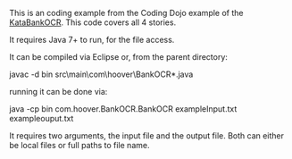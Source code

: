 This is an coding example from the Coding Dojo example of the [KataBankOCR](http://codingdojo.org/cgi-bin/index.pl?KataBankOCR).  This code covers all 4 stories.

It requires Java 7+ to run, for the file access.

It can be compiled via Eclipse or, from the parent directory:

javac -d bin src\main\com\hoover\BankOCR\*.java

running it can be done via:

java -cp bin com.hoover.BankOCR.BankOCR exampleInput.txt exampleouput.txt

It requires two arguments, the input file and the output file.  Both can either be local files or full paths to file name.

